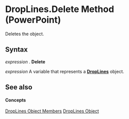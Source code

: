 
# DropLines.Delete Method (PowerPoint)

Deletes the object.


## Syntax

 _expression_ . **Delete**

 _expression_ A variable that represents a **[DropLines](b13b58c3-d00d-16d2-16ef-bcd3cae347c5.md)** object.


## See also


#### Concepts


[DropLines Object Members](9920ed68-8a64-9cc4-b498-a7bab657f83e.md)
[DropLines Object](b13b58c3-d00d-16d2-16ef-bcd3cae347c5.md)

